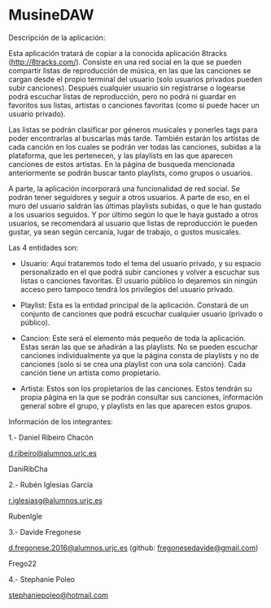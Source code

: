 # MusineDAW

Descripción de la aplicación:

Esta aplicación tratará de copiar a la conocida aplicación 8tracks (http://8tracks.com/).
Consiste en una red social en la que se pueden compartir listas de reproducción de música, 
en las que las canciones se cargan desde el propio terminal del usuario (solo usuarios privados
pueden subir canciones). Después cualquier usuario sin registrarse o logearse podrá escuchar listas de reproducción,
pero no podrá ni guardar en favoritos sus listas, artistas o canciones favoritas (como si puede hacer un usuario privado). 

Las listas se podrán clasificar por géneros musicales y ponerles tags para poder encontrarlas al buscarlas más tarde.
También estarán los artistas de cada canción en los cuales se podrán ver todas las canciones, subidas a la plataforma, 
que les pertenecen, y las playlists en las que aparecen canciones de estos artistas. En la página de busqueda mencionada
anteriormente se podrán buscar tanto playlists, como grupos o usuarios.

A parte, la aplicación incorporará una funcionalidad de red social. Se podrán tener seguidores y seguir a otros usuarios.
A parte de eso, en el muro del usuario saldrán las últimas playlists subidas, o que le han gustado a los usuarios seguidos.
Y por último según lo que le haya gustado a otros usuarios, se recomendará al usuario que listas de reproducción le pueden gustar,
ya sean según cercanía, lugar de trabajo, o gustos musicales.

Las 4 entidades son:

- Usuario: Aquí trataremos todo el tema del usuario privado, y su espacio personalizado en el que podrá subir canciones
y volver a escuchar sus listas o canciones favoritas. El usuario público lo dejaremos sin ningún acceso pero tampoco 
tendrá los privilegios del usuario privado.

- Playlist: Esta es la entidad principal de la aplicación. Constará de un conjunto de canciones que podrá escuchar
cualquier usuario (privado o público).

- Cancion: Este será el elemento más pequeño de toda la aplicación. Estas serán las que se añadirán a las playlists.
No se pueden escuchar canciones individualmente ya que la página consta de playlists y no de canciones (solo si se 
crea una playlist con una sola canción). Cada canción tiene un artista como propietario.

- Artista: Estos son los propietarios de las canciones. Estos tendrán su propia página en la que se podrán consultar 
sus canciones, información general sobre el grupo, y playlists en las que aparecen estos grupos.

Información de los integrantes:

1.- Daniel Ribeiro Chacón

d.ribeiro@alumnos.urjc.es

DaniRibCha

2.- Rubén Iglesias García

r.iglesiasg@alumnos.urjc.es

RubenIgle

3.- Davide Fregonese

d.fregonese.2016@alumnos.urjc.es (github: fregonesedavide@gmail.com)

Frego22

4.- Stephanie Poleo

stephaniepoleo@hotmail.com
